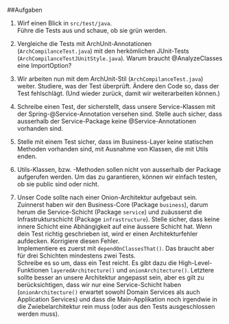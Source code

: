 ##Aufgaben

1. Wirf einen Blick in `src/test/java`.  
Führe die Tests aus und schaue, ob sie grün werden.  

2. Vergleiche die Tests mit ArchUnit-Annotationen (`ArchCompilanceTest.java`) mit den herkömlichen JUnit-Tests (`ArchCompilanceTestJUnitStyle.java`).
Warum braucht @AnalyzeClasses eine ImportOption?  

3. Wir arbeiten nun mit dem ArchUnit-Stil (`ArchCompilanceTest.java`)  weiter. 
Studiere, was der Test überprüft. Ändere den Code so, dass der Test fehlschlägt.
(Und wieder zurück, damit wir weiterarbeiten können.) 

4. Schreibe einen Test, der sicherstellt, dass unsere Service-Klassen mit der Spring-@Service-Annotation versehen sind.
Stelle auch sicher, dass ausserhalb der Service-Package keine @Service-Annotationen vorhanden sind.

5. Stelle mit einem Test sicher, dass im Business-Layer keine statischen Methoden vorhanden sind, mit Ausnahme von Klassen, die mit Utils enden.  

6. Utils-Klassen, bzw. -Methoden sollen nicht von ausserhalb der Package aufgerufen werden. Um das zu garantieren, 
können wir einfach testen, ob sie public sind oder nicht.   

7. Unser Code sollte nach einer Onion-Architektur aufgebaut sein. 
Zuinnerst haben wir den Business-Core (Package `business`), darum herum die Service-Schicht
(Package `service`) und zuäusserst die Infrastrukturschicht (Package `infrastructure`). 
Stelle sicher, dass keine innere Schicht eine Abhängigkeit auf eine äussere Schicht hat.
Wenn dein Test richtig geschrieben ist, wird er einen Architekturfehler aufdecken. Korrigiere diesen Fehler.   
Implementiere es zuerst mit `dependOnClassesThat()`. Das braucht aber für drei Schichten mindestens zwei Tests.  
Schreibe es so um, dass ein Test reicht. Es gibt dazu die High-Level-Funktionen `layeredArchitecture()`  und `onionArchitecture()`.
Letztere sollte besser an unsere Architektur angepasst sein, aber es gilt zu berücksichtigen, dass wir nur eine Service-Schicht haben 
(`onionArchitecture()` erwartet sowohl Domain Services als auch Application Services) und dass die Main-Applikation noch irgendwie
 in die Zwiebelarchitektur rein muss (oder aus den Tests ausgeschlossen werden muss).
